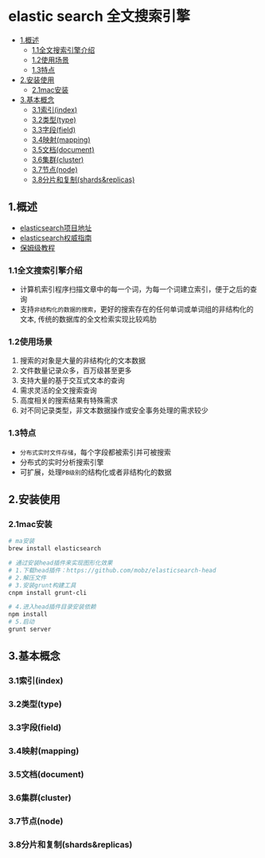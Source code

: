 # elastic search 全文搜索引擎

<!-- vim-markdown-toc Marked -->

* [1.概述](#1.概述)
    - [1.1全文搜索引擎介绍](#1.1全文搜索引擎介绍)
    - [1.2使用场景](#1.2使用场景)
    - [1.3特点](#1.3特点)
* [2.安装使用](#2.安装使用)
    - [2.1mac安装](#2.1mac安装)
* [3.基本概念](#3.基本概念)
    - [3.1索引(index)](#3.1索引(index))
    - [3.2类型(type)](#3.2类型(type))
    - [3.3字段(field)](#3.3字段(field))
    - [3.4映射(mapping)](#3.4映射(mapping))
    - [3.5文档(document)](#3.5文档(document))
    - [3.6集群(cluster)](#3.6集群(cluster))
    - [3.7节点(node)](#3.7节点(node))
    - [3.8分片和复制(shards&replicas)](#3.8分片和复制(shards&replicas))

<!-- vim-markdown-toc -->

## 1.概述

- [elasticsearch项目地址](https://github.com/elastic/elasticsearch)
- [elasticsearch权威指南](https://es.xiaoleilu.com/)
- [保姆级教程](https://www.cnblogs.com/coderxz/p/13268417.html)

### 1.1全文搜索引擎介绍

- 计算机索引程序扫描文章中的每一个词，为每一个词建立索引，便于之后的查询
- 支持`非结构化的数据的搜索`，更好的搜索存在的任何单词或单词组的非结构化的文本, 传统的数据库的全文检索实现比较鸡肋

### 1.2使用场景

1. 搜索的对象是大量的非结构化的文本数据
2. 文件数量记录众多，百万级甚至更多
3. 支持大量的基于交互式文本的查询
4. 需求灵活的全文搜索查询
5. 高度相关的搜索结果有特殊需求
6. 对不同记录类型，非文本数据操作或安全事务处理的需求较少

### 1.3特点

- `分布式实时文件存储`，每个字段都被索引并可被搜索
- 分布式的实时分析搜索引擎
- 可扩展，处理`PB级别`的结构化或者非结构化的数据

## 2.安装使用

### 2.1mac安装

```sh
# ma安装
brew install elasticsearch

# 通过安装head插件来实现图形化效果
# 1.下载head插件：https://github.com/mobz/elasticsearch-head
# 2.解压文件
# 3.安装grunt构建工具
cnpm install grunt-cli

# 4.进入head插件目录安装依赖
npm install
# 5.启动
grunt server
```


## 3.基本概念

### 3.1索引(index)

### 3.2类型(type)

### 3.3字段(field)

### 3.4映射(mapping)

### 3.5文档(document)

### 3.6集群(cluster)

### 3.7节点(node)

### 3.8分片和复制(shards&replicas)

